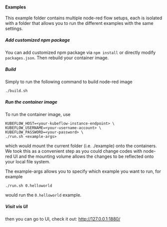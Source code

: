 #### Examples

This example folder contains multiple node-red flow setups, each is isolated with a folder that allows you to run the different examples with the same settings.

##### Add customized npm package

You can add customized npm package via `npm install` or directly modify `packages.json`. Then rebuild your container image.

##### Build

Simply to run the following command to build node-red image

```
./build.sh
```

##### Run the container image

To run the container image, use 

```
KUBEFLOW_HOST=<your-kubeflow-instance-endpoint> \
KUBEFLOW_USERNAME=<your-username-account> \
KUBEFLOW_PASSWORD=<your-password> \
./run.sh <example-args>
```

which would mount the current folder (i.e. ./example) onto the containers. We took this as a convenient step as you could change codes with node-red UI and the mounting volume allows the changes to be reflected onto your local file system.

The example-args allows you to specify which example you want to run, for example

```
./run.sh 0.helloworld
```

would run the `0.helloworld` example.

##### Visit vis UI

then you can go to UI, check it out: http://127.0.0.1:1880/
